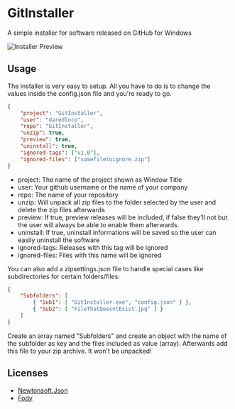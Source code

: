 # GitInstaller
A simple installer for software released on GitHub for Windows

![Installer Preview](https://www.rowa-digital.ch/installer.png)


## Usage
The installer is very easy to setup.
All you have to do is to change the values inside the config.json file and you're ready to go.

```json
{
    "project": "GitInstaller",
    "user": "daredloco",
    "repo": "GitInstaller",
    "unzip": true,
    "preview": true,
    "uninstall": true,
    "ignored-tags": ["v1.0"],
    "ignored-files": ["somefiletoignore.zip"]
}
```

- project: The name of the project shown as Window Title
- user: Your github username or the name of your company
- repo: The name of your repository
- unzip: Will unpack all zip files to the folder selected by the user and delete the zip files afterwards
- preview: If true, preview releases will be included, if false they'll not but the user will always be able to enable them afterwards.
- uninstall: If true, uninstall informations will be saved so the user can easily uninstall the software
- ignored-tags: Releases with this tag will be ignored
- ignored-files: Files with this name will be ignored


You can also add a zipsettings.json file to handle special cases like subdirectories for certain folders/files:

```json
{
    "Subfolders": [
        { "Sub1": [ "GitInstaller.exe", "config.json" ] },
        { "Sub2": [ "FileThatDoesntExist.jpg" ] }
    ]
}
```
Create an array named "Subfolders" and create an object with the name of the subfolder as key and the files included as value (array).
Afterwards add this file to your zip archive. It won't be unpacked!


## Licenses
- [Newtonsoft.Json](https://github.com/JamesNK/Newtonsoft.Json/blob/master/LICENSE.md)
- [Fody](https://github.com/Fody/Fody/blob/master/License.txt) 
